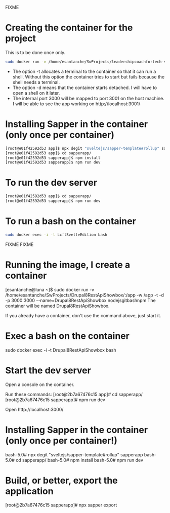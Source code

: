 
FIXME

# Creating the container for the project

This is to be done once only.

```bash
sudo docker run -v /home/esantanche/SwProjects/leadershipcoachfortech-svelte-edition/:/app -w /app -t -d -p 3001:3000 --name=LcftSvelteEdition nodejsgitbashnpm
```

* The option -t allocates a terminal to the container so that it can run a shell. Without this option the container tries to start but fails because the shell needs a terminal.
* The option -d means that the container starts detached. I will have to open a shell on it later.
* The internal port 3000 will be mapped to port 3001 on the host machine. I will be able to see the app working on http://localhost:3001/

# Installing Sapper in the container (only once per container)

```bash
[root@e01f42592d53 app]$ npx degit "sveltejs/sapper-template#rollup" sapperapp
[root@e01f42592d53 app]$ cd sapperapp/
[root@e01f42592d53 sapperapp]$ npm install
[root@e01f42592d53 sapperapp]$ npm run dev
```

# To run the dev server

```bash
[root@e01f42592d53 app]$ cd sapperapp/
[root@e01f42592d53 sapperapp]$ npm run dev
```

# To run a bash on the container

```bash
sudo docker exec -i -t LcftSvelteEdition bash
```

FIXME FIXME

# Running the image, I create a container
[esantanche@luna ~]$ sudo docker run -v /home/esantanche/SwProjects/Drupal8RestApiShowbox/:/app -w /app -t -d -p 3000:3000 --name=Drupal8RestApiShowbox nodejsgitbashnpm
The container will be named Drupal8RestApiShowbox.

If you already have a container, don't use the command above, just start it.

# Exec a bash on the container
sudo docker exec -i -t Drupal8RestApiShowbox bash

# Start the dev server
Open a console on the container.

Run these commands: 
[root@2b7a67476c15 app]# cd sapperapp/
[root@2b7a67476c15 sapperapp]# npm run dev

Open http://localhost:3000/

# Installing Sapper in the container (only once per container!)
bash-5.0# npx degit "sveltejs/sapper-template#rollup" sapperapp
bash-5.0# cd sapperapp/
bash-5.0# npm install
bash-5.0# npm run dev

# Build, or better, export the application
[root@2b7a67476c15 sapperapp]# npx sapper export


